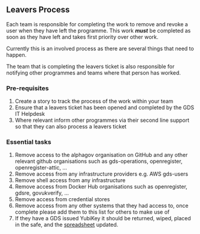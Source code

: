 ## Leavers Process

Each team is responsible for completing the work to remove and revoke a user when they have left the programme.  This work __*must*__ be completed as soon as they have left and takes first priority over other work.

Currently this is an involved process as there are several things that need to happen.

The team that is completing the leavers ticket is also responsible for notifying other programmes and teams where that person has worked.

### Pre-requisites

1. Create a story to track the process of the work within your team
2. Ensure that a leavers ticket has been opened and completed by the GDS IT Helpdesk
3. Where relevant inform other programmes via their second line support so that they can also process a leavers ticket

### Essential tasks

1. Remove access to the alphagov organisation on GitHub and any other relevant github organisations such as gds-operations, openregister, openregister-attic, ...
2. Remove access from any infrastructure providers e.g. AWS gds-users
3. Remove shell access from any infrastructure
4. Remove access from Docker Hub organisations such as openregister, gdsre, govukverify, ...
5. Remove access from credential stores
6. Remove access from any other systems that they had access to, once complete please add them to this list for others to make use of
7. If they have a GDS issued YubiKey it should be returned, wiped, placed in the safe, and the [spreadsheet](https://docs.google.com/spreadsheets/d/10ykIA656pnmkFTZsMfFb1eyWva0yKWOka9YxIVbhfo0/edit) updated.
